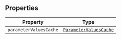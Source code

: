 ## Properties

| Property | Type |
| ------ | ------ |
| <a id="parametervaluescache"></a> `parameterValuesCache` | [`ParameterValuesCache`](ParameterValuesCache.md) |
